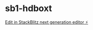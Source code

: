 # sb1-hdboxt

[Edit in StackBlitz next generation editor ⚡️](https://stackblitz.com/~/github.com/ICMVRD/sb1-hdboxt)